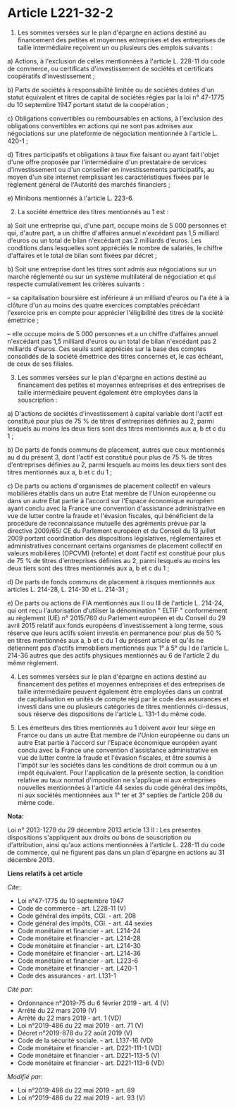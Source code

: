 # Article L221-32-2

1. Les sommes versées sur le plan d'épargne en actions destiné au financement des petites et moyennes entreprises et des
entreprises de taille intermédiaire reçoivent un ou plusieurs des emplois suivants : 

a) Actions, à l'exclusion de celles mentionnées à l'article L. 228-11 du code de commerce, ou certificats d'investissement de
sociétés et certificats coopératifs d'investissement ; 

b) Parts de sociétés à responsabilité limitée ou de sociétés dotées d'un statut équivalent et titres de capital de sociétés
régies par la loi n° 47-1775 du 10 septembre 1947 portant statut de la coopération ; 

c) Obligations convertibles ou remboursables en actions, à l'exclusion des obligations convertibles en actions qui ne sont
pas admises aux négociations sur une plateforme de négociation mentionnée à l'article L. 420-1 ; 

d) Titres participatifs et obligations à taux fixe faisant ou ayant fait l'objet d'une offre proposée par l'intermédiaire
d'un prestataire de services d'investissement ou d'un conseiller en investissements participatifs, au moyen d'un site
internet remplissant les caractéristiques fixées par le règlement général de l'Autorité des marchés financiers ; 

e) Minibons mentionnés à l'article L. 223-6.

2. La société émettrice des titres mentionnés au 1 est : 

a) Soit une entreprise qui, d'une part, occupe moins de 5 000 personnes et qui, d'autre part, a un chiffre d'affaires annuel
n'excédant pas 1,5 milliard d'euros ou un total de bilan n'excédant pas 2 milliards d'euros. Les conditions dans lesquelles
sont appréciés le nombre de salariés, le chiffre d'affaires et le total de bilan sont fixées par décret ; 

b) Soit une entreprise dont les titres sont admis aux négociations sur un marché réglementé ou sur un système multilatéral de
négociation et qui respecte cumulativement les critères suivants : 

– sa capitalisation boursière est inférieure à un milliard d'euros ou l'a été à la clôture d'un au moins des quatre exercices
comptables précédant l'exercice pris en compte pour apprécier l'éligibilité des titres de la société émettrice ; 

– elle occupe moins de 5 000 personnes et a un chiffre d'affaires annuel n'excédant pas 1,5 milliard d'euros ou un total de
bilan n'excédant pas 2 milliards d'euros. Ces seuils sont appréciés sur la base des comptes consolidés de la société
émettrice des titres concernés et, le cas échéant, de ceux de ses filiales. 

3. Les sommes versées sur le plan d'épargne en actions destiné au financement des petites et moyennes entreprises et des
entreprises de taille intermédiaire peuvent également être employées dans la souscription : 

a) D'actions de sociétés d'investissement à capital variable dont l'actif est constitué pour plus de 75 % de titres
d'entreprises définies au 2, parmi lesquels au moins les deux tiers sont des titres mentionnés aux a, b et c du 1 ; 

b) De parts de fonds communs de placement, autres que ceux mentionnés au d du présent 3, dont l'actif est constitué pour plus
de 75 % de titres d'entreprises définies au 2, parmi lesquels au moins les deux tiers sont des titres mentionnés aux a, b et
c du 1 ; 

c) De parts ou actions d'organismes de placement collectif en valeurs mobilières établis dans un autre Etat membre de l'Union
européenne ou dans un autre Etat partie à l'accord sur l'Espace économique européen ayant conclu avec la France une
convention d'assistance administrative en vue de lutter contre la fraude et l'évasion fiscales, qui bénéficient de la
procédure de reconnaissance mutuelle des agréments prévue par la directive 2009/65/ CE du Parlement européen et du Conseil du
13 juillet 2009 portant coordination des dispositions législatives, réglementaires et administratives concernant certains
organismes de placement collectif en valeurs mobilières (OPCVM) (refonte) et dont l'actif est constitué pour plus de 75 % de
titres d'entreprises définies au 2, parmi lesquels au moins les deux tiers sont des titres mentionnés aux a, b et c du 1 ; 

d) De parts de fonds communs de placement à risques mentionnés aux articles L. 214-28, L. 214-30 et L. 214-31 ; 

e) De parts ou actions de FIA mentionnés aux II ou III de l'article L. 214-24, qui ont reçu l'autorisation d'utiliser la
dénomination " ELTIF " conformément au règlement (UE) n° 2015/760 du Parlement européen et du Conseil du 29 avril 2015
relatif aux fonds européens d'investissement à long terme, sous réserve que leurs actifs soient investis en permanence pour
plus de 50 % en titres mentionnés aux a, b et c du 1 du présent article et qu'ils ne détiennent pas d'actifs immobiliers
mentionnés aux 1° à 5° du I de l'article L. 214-36 autres que des actifs physiques mentionnés au 6 de l'article 2 du même
règlement. 

4. Les sommes versées sur le plan d'épargne en actions destiné au financement des petites et moyennes entreprises et des
entreprises de taille intermédiaire peuvent également être employées dans un contrat de capitalisation en unités de compte
régi par le code des assurances et investi dans une ou plusieurs catégories de titres mentionnés ci-dessus, sous réserve des
dispositions de l'article L. 131-1 du même code. 

5. Les émetteurs des titres mentionnés au 1 doivent avoir leur siège en France ou dans un autre Etat membre de l'Union
européenne ou dans un autre Etat partie à l'accord sur l'Espace économique européen ayant conclu avec la France une
convention d'assistance administrative en vue de lutter contre la fraude et l'évasion fiscales, et être soumis à l'impôt sur
les sociétés dans les conditions de droit commun ou à un impôt équivalent. Pour l'application de la présente section, la
condition relative au taux normal d'imposition ne s'applique ni aux entreprises nouvelles mentionnées à l'article 44 sexies
du code général des impôts, ni aux sociétés mentionnées aux 1° ter et 3° septies de l'article 208 du même code.

**Nota:**

Loi n° 2013-1279 du 29 décembre 2013 article 13 II : Les présentes dispositions s'appliquent aux droits ou bons de
souscription ou d'attribution, ainsi qu'aux actions mentionnées à l'article L. 228-11 du code de commerce, qui ne figurent
pas dans un plan d'épargne en actions au 31 décembre 2013.

**Liens relatifs à cet article**

_Cite_:

  - Loi n°47-1775 du 10 septembre 1947
  - Code de commerce - art. L228-11 (V)
  - Code général des impôts, CGI. - art. 208
  - Code général des impôts, CGI. - art. 44 sexies
  - Code monétaire et financier - art. L214-24
  - Code monétaire et financier - art. L214-28
  - Code monétaire et financier - art. L214-30
  - Code monétaire et financier - art. L214-36
  - Code monétaire et financier - art. L223-6
  - Code monétaire et financier - art. L420-1
  - Code des assurances - art. L131-1

_Cité par_:

  - Ordonnance n°2019-75 du 6 février 2019 - art. 4 (V)
  - Arrêté du 22 mars 2019 (V)
  - Arrêté du 22 mars 2019 - art. 1 (VD)
  - Loi n°2019-486 du 22 mai 2019 - art. 71 (V)
  - Décret n°2019-878 du 22 août 2019 (V)
  - Code de la sécurité sociale. - art. L137-16 (VD)
  - Code monétaire et financier - art. D221-111-1 (VD)
  - Code monétaire et financier - art. D221-113-5 (V)
  - Code monétaire et financier - art. D221-113-6 (VD)

_Modifié par_:

  - Loi n°2019-486 du 22 mai 2019 - art. 89
  - Loi n°2019-486 du 22 mai 2019 - art. 93 (V)
